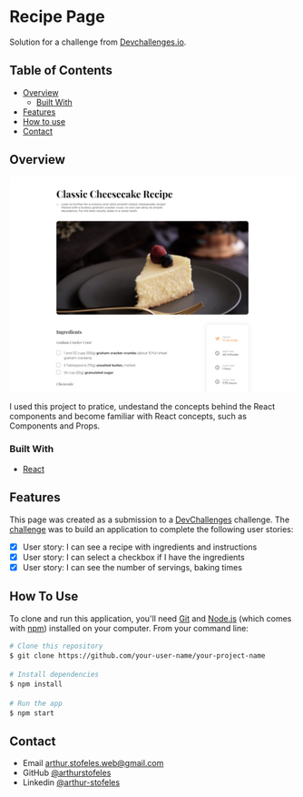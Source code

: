 <h1>Recipe Page</h1>

<div>
   Solution for a challenge from  <a href="http://devchallenges.io" target="_blank">Devchallenges.io</a>.
</div>

## Table of Contents

- [Overview](#overview)
  - [Built With](#built-with)
- [Features](#features)
- [How to use](#how-to-use)
- [Contact](#contact)

## Overview

![screenshot](https://github.com/arthurstofeles/recipe-page/blob/main/screenshot.png)

I used this project to pratice, undestand the concepts behind the React components and become familiar with React concepts, such as Components and Props.

### Built With

- [React](https://reactjs.org/)

## Features

This page was created as a submission to a [DevChallenges](https://devchallenges.io/challenges) challenge. The [challenge](https://devchallenges.io/challenges/OEKdUZ6xs0h99C38XVht#) was to build an application to complete the following user stories:

- [x] User story: I can see a recipe with ingredients and instructions
- [x] User story: I can select a checkbox if I have the ingredients
- [x] User story: I can see the number of servings, baking times

## How To Use

To clone and run this application, you'll need [Git](https://git-scm.com) and [Node.js](https://nodejs.org/en/download/) (which comes with [npm](http://npmjs.com)) installed on your computer. From your command line:

```bash
# Clone this repository
$ git clone https://github.com/your-user-name/your-project-name

# Install dependencies
$ npm install

# Run the app
$ npm start
```

## Contact

- Email [arthur.stofeles.web@gmail.com](mailto:arthur.stofeles.web@gmail.com)
- GitHub [@arthurstofeles](https://github.com/arthurstofeles)
- Linkedin [@arthur-stofeles](https://www.linkedin.com/arthur-stofeles/)
